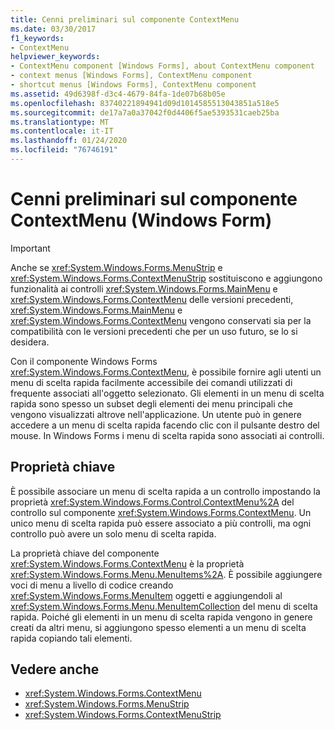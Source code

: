 ```yaml
---
title: Cenni preliminari sul componente ContextMenu
ms.date: 03/30/2017
f1_keywords:
- ContextMenu
helpviewer_keywords:
- ContextMenu component [Windows Forms], about ContextMenu component
- context menus [Windows Forms], ContextMenu component
- shortcut menus [Windows Forms], ContextMenu component
ms.assetid: 49d6398f-d3c4-4679-84fa-1de07b68b05e
ms.openlocfilehash: 83740221894941d09d1014585513043851a518e5
ms.sourcegitcommit: de17a7a0a37042f0d4406f5ae5393531caeb25ba
ms.translationtype: MT
ms.contentlocale: it-IT
ms.lasthandoff: 01/24/2020
ms.locfileid: "76746191"
---
```

# <a name="contextmenu-component-overview-windows-forms"></a>Cenni preliminari sul componente ContextMenu (Windows Form)
> [!IMPORTANT]
> Anche se <xref:System.Windows.Forms.MenuStrip> e <xref:System.Windows.Forms.ContextMenuStrip> sostituiscono e aggiungono funzionalità ai controlli <xref:System.Windows.Forms.MainMenu> e <xref:System.Windows.Forms.ContextMenu> delle versioni precedenti, <xref:System.Windows.Forms.MainMenu> e <xref:System.Windows.Forms.ContextMenu> vengono conservati sia per la compatibilità con le versioni precedenti che per un uso futuro, se lo si desidera.  
  
 Con il componente Windows Forms <xref:System.Windows.Forms.ContextMenu>, è possibile fornire agli utenti un menu di scelta rapida facilmente accessibile dei comandi utilizzati di frequente associati all'oggetto selezionato. Gli elementi in un menu di scelta rapida sono spesso un subset degli elementi dei menu principali che vengono visualizzati altrove nell'applicazione. Un utente può in genere accedere a un menu di scelta rapida facendo clic con il pulsante destro del mouse. In Windows Forms i menu di scelta rapida sono associati ai controlli.  
  
## <a name="key-properties"></a>Proprietà chiave  
 È possibile associare un menu di scelta rapida a un controllo impostando la proprietà <xref:System.Windows.Forms.Control.ContextMenu%2A> del controllo sul componente <xref:System.Windows.Forms.ContextMenu>. Un unico menu di scelta rapida può essere associato a più controlli, ma ogni controllo può avere un solo menu di scelta rapida.  
  
 La proprietà chiave del componente <xref:System.Windows.Forms.ContextMenu> è la proprietà <xref:System.Windows.Forms.Menu.MenuItems%2A>. È possibile aggiungere voci di menu a livello di codice creando <xref:System.Windows.Forms.MenuItem> oggetti e aggiungendoli al <xref:System.Windows.Forms.Menu.MenuItemCollection> del menu di scelta rapida. Poiché gli elementi in un menu di scelta rapida vengono in genere creati da altri menu, si aggiungono spesso elementi a un menu di scelta rapida copiando tali elementi.  
  
## <a name="see-also"></a>Vedere anche

- <xref:System.Windows.Forms.ContextMenu>
- <xref:System.Windows.Forms.MenuStrip>
- <xref:System.Windows.Forms.ContextMenuStrip>
